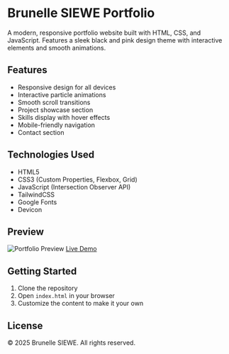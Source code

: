 # Brunelle SIEWE Portfolio

A modern, responsive portfolio website built with HTML, CSS, and JavaScript. Features a sleek black and pink design theme with interactive elements and smooth animations.

## Features

- Responsive design for all devices
- Interactive particle animations
- Smooth scroll transitions
- Project showcase section
- Skills display with hover effects
- Mobile-friendly navigation
- Contact section

## Technologies Used

- HTML5
- CSS3 (Custom Properties, Flexbox, Grid)
- JavaScript (Intersection Observer API)
- TailwindCSS
- Google Fonts
- Devicon

## Preview

![Portfolio Preview](preview.png)
[Live Demo](#) <!-- Add your live demo link here -->

## Getting Started

1. Clone the repository
2. Open `index.html` in your browser
3. Customize the content to make it your own

## License

© 2025 Brunelle SIEWE. All rights reserved.